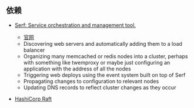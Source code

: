 ## 依赖
* [Serf: Service orchestration and management tool. ](https://github.com/hashicorp/serf)
    * [官网](https://www.serf.io/) 
    * Discovering web servers and automatically adding them to a load balancer
    * Organizing many memcached or redis nodes into a cluster, perhaps with something like twemproxy or maybe just configuring an application with the address of all the nodes
    * Triggering web deploys using the event system built on top of Serf
    * Propagating changes to configuration to relevant nodes
    * Updating DNS records to reflect cluster changes as they occur

* [HashiCorp Raft](https://github.com/hashicorp/raft)